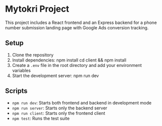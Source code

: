 # Mytokri Project

This project includes a React frontend and an Express backend for a phone number submission landing page with Google Ads conversion tracking.

## Setup

1. Clone the repository
2. Install dependencies:
npm install
cd client && npm install
3. Create a `.env` file in the root directory and add your environment variables
4. Start the development server:
npm run dev

## Scripts

- `npm run dev`: Starts both frontend and backend in development mode
- `npm run server`: Starts only the backend server
- `npm run client`: Starts only the frontend client
- `npm test`: Runs the test suite

